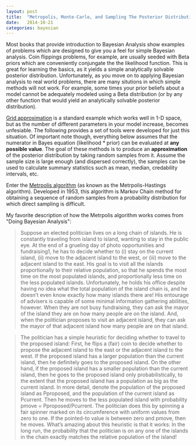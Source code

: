 ```yaml
---
layout: post
title:  "Metropolis, Monte-Carlo, and Sampling The Posterior Distribution"
date:   2014-10-21
categories: bayesian
---
```


Most books that provide introduction to Bayesian Analysis show examples of problems which are designed to give you a feel for simple Bayesian analysis. Coin flippings problems, for example, are usually seeded with Beta priors which are conveniently conjungate the the likelihood function. This is great for learning the basics, as it yields a simple analytically solvable posterior distribution. Unfortunately, as you move on to applying Bayesian analysis to real world problems, there are many situtions in which simple methods will not work. For example, some times your prior beliefs about a model cannot be adequately modeled using a Beta distribution (or by any other function that would yield an analytically solvable posterior distribution). 

[Grid approximation](http://www.people.fas.harvard.edu/~plam/teaching/methods/grid/grid_print.pdf) is a standard example which works well in 1-D space, but as the number of different parameters in your model increase, becomes unfesiable. The following provides a set of tools were developed for just this situation. Of important note though, everything below assumes that the numerator in Bayes equation (likelihood * prior) can be evaluated at **any possible value**.	The goal of these methods is to produce an **approximation** of the posterior distribution by taking random samples from it. Assume the sample size is large enough (and dispersed correctly), the samples can be used to calculate summary statistics such as mean, median, credability intervals, etc.

Enter the [Metrpolis algorithm](http://en.wikipedia.org/wiki/Metropolis%E2%80%93Hastings_algorithm) (as known as the Metrpolis-Hastings algorithm).	Developed in 1953, this algorithm is Markov Chain method for obtaining a sequence of random samples from a probability distribution for which direct sampling is difficult.

My favorite description of how the Metrpolis algorithm works comes from "Doing Bayesian Analysis":	

>Suppose an elected politician lives on a long chain of islands. He is constantly traveling from island to island, wanting to stay in the public eye. At the end of a grueling day of photo opportunities and fundraising1, he has to decide whether to (i) stay on the current island, (ii) move to the adjacent island to the west, or (iii) move to the adjacent island to the east. His goal is to visit all the islands proportionally to their relative population, so that he spends the most time on the most populated islands, and proportionally less time on the less populated islands. Unfortunately, he holds his office despite having no idea what the total population of the island chain is, and he doesn’t even know exactly how many islands there are! His entourage of advisers is capable of some minimal information gathering abilities, however. When they are not busy fundraising, they can ask the mayor of the island they are on how many people are on the island. And, when the politician proposes to visit an adjacent island, they can ask the mayor of that adjacent island how many people are on that island.

>The politician has a simple heuristic for deciding whether to travel to the proposed island: First, he flips a (fair) coin to decide whether to propose the adjacent island to the east or the adjacent island to the west. If the proposed island has a larger population than the current island, then he definitely goes to the proposed island. On the other hand, if the proposed island has a smaller population than the current island, then he goes to the proposed island only probabilistically, to the extent that the proposed island has a population as big as the current island. In more detail, denote the population of the proposed island as Pproposed, and the population of the current island as Pcurrent. Then he moves to the less populated island with probability pmove = Pproposed/Pcurrent. The politician does this by spinning a fair spinner marked on its circumference with uniform values from zero to one. If the pointed-to value is between zero and pmove, then he moves. What’s amazing about this heuristic is that it works: In the long run, the probability that the politician is on any one of the islands in the chain exactly matches the relative population of the island!


